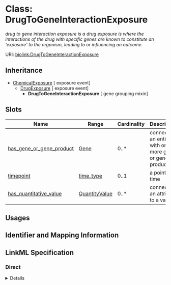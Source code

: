 # Class: DrugToGeneInteractionExposure
_drug to gene interaction exposure is a drug exposure is where the interactions of the drug with specific genes are known to constitute an 'exposure' to the organism, leading to or influencing an outcome._





URI: [biolink:DrugToGeneInteractionExposure](https://w3id.org/biolink/vocab/DrugToGeneInteractionExposure)




## Inheritance

* [ChemicalExposure](ChemicalExposure.md) [ exposure event]
    * [DrugExposure](DrugExposure.md) [ exposure event]
        * **DrugToGeneInteractionExposure** [ gene grouping mixin]




## Slots

| Name | Range | Cardinality | Description  | Info |
| ---  | --- | --- | --- | --- |
| [has_gene_or_gene_product](has_gene_or_gene_product.md) | [Gene](Gene.md) | 0..* | connects an entity with one or more gene or gene products  | . |
| [timepoint](timepoint.md) | [time_type](time_type.md) | 0..1 | a point in time  | . |
| [has_quantitative_value](has_quantitative_value.md) | [QuantityValue](QuantityValue.md) | 0..* | connects an attribute to a value  | . |


## Usages



## Identifier and Mapping Information









## LinkML Specification

<!-- TODO: investigate https://stackoverflow.com/questions/37606292/how-to-create-tabbed-code-blocks-in-mkdocs-or-sphinx -->

### Direct

<details>
```yaml
name: drug to gene interaction exposure
description: drug to gene interaction exposure is a drug exposure is where the interactions
  of the drug with specific genes are known to constitute an 'exposure' to the organism,
  leading to or influencing an outcome.
from_schema: https://w3id.org/biolink/biolink-model
is_a: drug exposure
mixins:
- gene grouping mixin

```
</details>

### Induced

<details>
```yaml
name: drug to gene interaction exposure
description: drug to gene interaction exposure is a drug exposure is where the interactions
  of the drug with specific genes are known to constitute an 'exposure' to the organism,
  leading to or influencing an outcome.
from_schema: https://w3id.org/biolink/biolink-model
is_a: drug exposure
mixins:
- gene grouping mixin
attributes:
  has gene or gene product:
    name: has gene or gene product
    description: connects an entity with one or more gene or gene products
    from_schema: https://w3id.org/biolink/biolink-model
    is_a: node property
    domain: named thing
    multivalued: true
    alias: has_gene_or_gene_product
    owner: drug to gene interaction exposure
    range: gene
  timepoint:
    name: timepoint
    aliases:
    - duration
    description: a point in time
    from_schema: https://w3id.org/biolink/biolink-model
    is_a: node property
    domain: named thing
    alias: timepoint
    owner: drug to gene interaction exposure
    range: time type
  has quantitative value:
    name: has quantitative value
    exact_mappings:
    - qud:quantityValue
    narrow_mappings:
    - SNOMED:has_concentration_strength_numerator_value
    - SNOMED:has_presentation_strength_denominator_value
    - SNOMED:has_presentation_strength_numerator_value
    description: connects an attribute to a value
    in_subset:
    - samples
    from_schema: https://w3id.org/biolink/biolink-model
    domain: attribute
    multivalued: true
    alias: has_quantitative_value
    owner: drug to gene interaction exposure
    range: quantity value

```
</details>